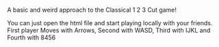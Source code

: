 A basic and weird approach to the Classical 1 2 3 Cut game!

You can just open the html file and start playing locally with your friends.
First player Moves with Arrows, Second with WASD, Third with IJKL and Fourth with 8456
